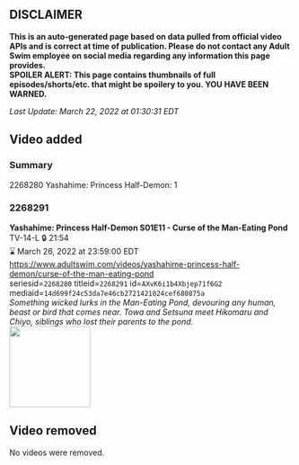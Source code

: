 ## DISCLAIMER
**This is an auto-generated page based on data pulled from official video APIs and is correct at time of publication. Please do not contact any Adult Swim employee on social media regarding any information this page provides.**  
**SPOILER ALERT: This page contains thumbnails of full episodes/shorts/etc. that might be spoilery to you. YOU HAVE BEEN WARNED.**  

_Last Update: March 22, 2022 at 01:30:31 EDT_
## Video added
### Summary
2268280 Yashahime: Princess Half-Demon: 1  
### 2268291
**Yashahime: Princess Half-Demon S01E11 - Curse of the Man-Eating Pond**  
TV-14-L 🔒 21:54  
⌛ March 26, 2022 at 23:59:00 EDT  
https://www.adultswim.com/videos/yashahime-princess-half-demon/curse-of-the-man-eating-pond  
seriesid=`2268280` titleid=`2268291` id=`AXvK6i1b4Xbjep71f6G2` mediaid=`14d699f24c53da7e46cb2721421024cef680875a`  
_Something wicked lurks in the Man-Eating Pond, devouring any human, beast or bird that comes near. Towa and Setsuna meet Hikomaru and Chiyo, siblings who lost their parents to the pond._  
<a href="https://media.cdn.adultswim.com/uploads/20210910/thumbnails/2_219101344184-YashahimePrincessHalfDemon_111_CurseOfTheManEatingPond.png"><img src="https://media.cdn.adultswim.com/uploads/20210910/thumbnails/2_219101344184-YashahimePrincessHalfDemon_111_CurseOfTheManEatingPond.png" height="144px" /></a>
## Video removed
No videos were removed.  
